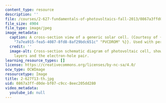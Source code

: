 ```yaml
---
content_type: resource
description: ''
file: /courses/2-627-fundamentals-of-photovoltaics-fall-2013/0867a3ffd0debf07c9cc8eec205dd280_2-627f13-th.jpg
file_size: 4904
file_type: image/jpeg
image_metadata:
  caption: A cross-section view of a generic solar cell. (Courtesy of {{% resource_link
    "7a7ea915-fea5-4087-8fd8-8af29bdc651c" "PVCDROM" %}}. Used with permission.)
  credit: ''
  image-alt: Cross-section schematic diagram of photovoltaic cell, showing different
    layers and the electron-hole pair.
learning_resource_types: []
license: https://creativecommons.org/licenses/by-nc-sa/4.0/
ocw_type: OCWImage
resourcetype: Image
title: 2-627f13-th.jpg
uid: 0867a3ff-d0de-bf07-c9cc-8eec205dd280
video_metadata:
  youtube_id: null
---
```

